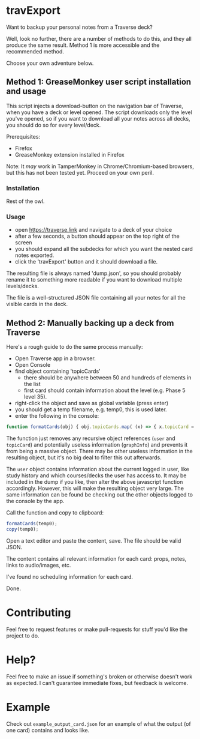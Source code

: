 # travExport

Want to backup your personal notes from a Traverse deck?

Well, look no further, there are a number of methods to do this, and they all produce the same result. Method 1 is more accessible and the recommended method.

Choose your own adventure below.


## Method 1: GreaseMonkey user script installation and usage

This script injects a download-button on the navigation bar of Traverse, when you have a deck or level opened. The script downloads only the level you've opened, so if you want to download all your notes across all decks, you should do so for every level/deck.


Prerequisites:
- Firefox
- GreaseMonkey extension installed in Firefox

Note: It *may* work in TamperMonkey in Chrome/Chromium-based browsers, but this has not been tested yet. Proceed on your own peril.


### Installation

Rest of the owl.


### Usage

- open https://traverse.link and navigate to a deck of your choice
- after a few seconds, a button should appear on the top right of the screen
- you should expand all the subdecks for which you want the nested card notes exported.
- click the 'travExport' button and it should download a file.

The resulting file is always named 'dump.json', so you should probably rename it to something more readable if you want to download multiple levels/decks.

The file is a well-structured JSON file containing all your notes for all the visible cards in the deck.


## Method 2: Manually backing up a deck from Traverse

Here's a rough guide to do the same process manually:

- Open Traverse app in a browser.
- Open Console
- find object containing 'topicCards'
  - there should be anywhere between 50 and hundreds of elements in the list
  - first card should contain information about the level (e.g. Phase 5 level 35).
- right-click the object and save as global variable (press enter)
- you should get a temp filename, e.g. temp0, this is used later.
- enter the following in the console:

```javascript
function formatCards(obj) { obj.topicCards.map( (x) => { x.topicCard = null; x.user = null; x.graphInfo = null; } ) };
```
The function just removes any recursive object references (`user` and `topicCard`) and potentially useless information (`graphInfo`) and prevents it from being a massive object. There may be other useless information in the resulting object, but it's no big deal to filter this out afterwards.

The `user` object contains information about the current logged in user, like study history and which courses/decks the user has access to. It may be included in the dump if you like, then alter the above javascript function accordingly. However, this will make the resulting object very large. The same information can be found be checking out the other objects logged to the console by the app.


Call the function and copy to clipboard:

```javascript
formatCards(temp0);
copy(temp0);
```

Open a text editor and paste the content, save. The file should be valid JSON.

The content contains all relevant information for each card: props, notes, links to audio/images, etc.

I've found no scheduling information for each card.

Done.

# Contributing

Feel free to request features or make pull-requests for stuff you'd like the project to do.


# Help?

Feel free to make an issue if something's broken or otherwise doesn't work as expected. I can't guarantee immediate fixes, but feedback is welcome.



# Example

Check out `example_output_card.json` for an example of what the output (of one card) contains and looks like.
